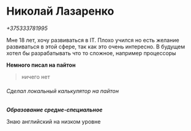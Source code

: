 # Николай Лазаренко

*+375333781995*

Мне 18 лет, хочу развиваться в IT.
Плохо учился но есть желание развиваться в этой сфере, так как это очень интересно.
В будущем хотел бы разрабатывать что то сложное, например процессоры

__Немного писал на пайтон__

> ничего нет

###### Сделал локальный калькулятор на пайтон

__*Образование средне-специальное*__

Знаю английский на низком уровне


